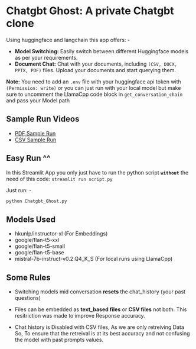 # Chatgbt Ghost: A private Chatgbt clone
Using huggingface and langchain this app offers: -
- **Model Switching:** Easily switch between different Huggingface models as per your requirements.
- **Document Chat:** Chat with your documents, including `(CSV, DOCX, PPTX, PDF)` files. Upload your documents and start querying them.

**Note:** You need to add an `.env` file with your huggingface api token with `(Permission: write)` or you can just run with your local model but make sure to uncomment the LlamaCpp code block in `get_conversation_chain` and pass your Model path

## Sample Run Videos
- [PDF Sample Run](https://drive.google.com/file/d/1pV-0HFy6f2Bj5J7dVN_MSCCbyjsbkS6i/view?usp=sharing)
- [CSV Sample Run](https://drive.google.com/file/d/11Zrc1USczjzVT6I5MQ9HQr68aot1Qr5i/view?usp=sharing)
  
## Easy Run ^^
In this Streamlit App you only just have to run the python script **`without`** the need of this code: `streamlit run script.py`

Just run: -
```bash
python Chatgbt_Ghost.py
```

## Models Used
- hkunlp/instructor-xl (For Embeddings)
- google/flan-t5-xxl
- google/flan-t5-small
- google/flan-t5-base
- mistral-7b-instruct-v0.2.Q4_K_S (For local runs using LlamaCpp)

## Some Rules 

- Switching models mid conversation **resets** the chat_history (your past questions)

- Files can be embedded as **text_based files** or **CSV files** not both. This resitriction was made to improve Response accuracy.

- Chat history is Disabled with CSV files, As we are only retreiving Data So, To ensure that the retreival is at its best accuracy and not confusing the model with past prompts values.


